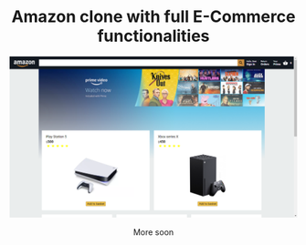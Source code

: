 <h1 align="center">Amazon clone with full E-Commerce functionalities</h1>
<img src='https://github.com/jonasdevzero/Media-Hub/blob/master/projects/amazon/home.PNG' alt='landing page' />
<p align="center">More soon</p>
